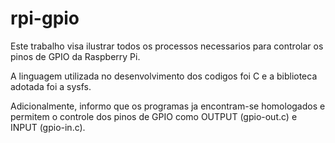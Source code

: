 # rpi-gpio

Este trabalho visa ilustrar todos os processos necessarios para controlar os pinos de GPIO da Raspberry Pi. 

A linguagem utilizada no desenvolvimento dos codigos foi C e a biblioteca adotada foi a sysfs.

Adicionalmente, informo que os programas ja encontram-se homologados e permitem o controle dos pinos de GPIO como OUTPUT (gpio-out.c) e INPUT (gpio-in.c). 

